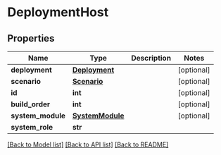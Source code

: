 # DeploymentHost

## Properties
Name | Type | Description | Notes
------------ | ------------- | ------------- | -------------
**deployment** | [**Deployment**](Deployment.md) |  | [optional] 
**scenario** | [**Scenario**](Scenario.md) |  | [optional] 
**id** | **int** |  | [optional] 
**build_order** | **int** |  | [optional] 
**system_module** | [**SystemModule**](SystemModule.md) |  | [optional] 
**system_role** | **str** |  | 

[[Back to Model list]](../README.md#documentation-for-models) [[Back to API list]](../README.md#documentation-for-api-endpoints) [[Back to README]](../README.md)


